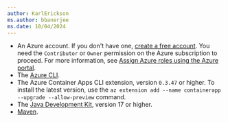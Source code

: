```yaml
---
author: KarlErickson
ms.author: bbanerjee
ms.date: 10/04/2024
---
```


- An Azure account. If you don't have one, [create a free account](https://azure.microsoft.com/free/?WT.mc_id=A261C142F). You need the `Contributor` or `Owner` permission on the Azure subscription to proceed. For more information, see [Assign Azure roles using the Azure portal](/azure/role-based-access-control/role-assignments-portal).
- The [Azure CLI](/cli/azure/install-azure-cli).
- The Azure Container Apps CLI extension, version `0.3.47` or higher. To install the latest version, use the `az extension add --name containerapp --upgrade --allow-preview` command.
- The [Java Development Kit](/java/openjdk/install), version 17 or higher.
- [Maven](https://maven.apache.org/download.cgi).
